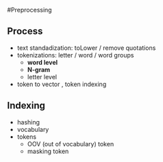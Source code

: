 #Preprocessing
## Process
- text standadization: toLower / remove quotations
- tokenizations: letter / word / word groups
	- **word level**
	- **N-gram**
	- letter level
- token to vector , token indexing
## Indexing
- hashing
- vocabulary
- tokens
	- OOV (out of vocabulary) token
	- masking token